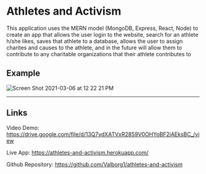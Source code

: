 # Athletes and Activism

This application uses the MERN model (MongoDB, Express, React, Node) to create an app that allows the user login to the website, search for an athlete h/she likes, saves that athlete to a database, allows the user to assign charites and causes to the athlete, and in the future will allow them to contribute to any charitable organizations that their athlete contributes to

## Example
![Screen Shot 2021-03-06 at 12 22 21 PM](https://user-images.githubusercontent.com/70558063/110218351-abe3b600-7e76-11eb-9db8-eb13de2bf1ea.png)

---
## Links

Video Demo: https://drive.google.com/file/d/13Q7ydXATVxR2859V0OHYoBF2jAEksBC_/view

Live App: https://athletes-and-activism.herokuapp.com/

Github Repository: https://github.com/Valborg1/athletes-and-activism